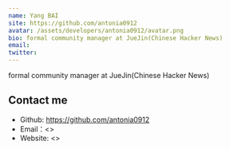 ```yaml
---
name: Yang BAI
site: https://github.com/antonia0912
avatar: /assets/developers/antonia0912/avatar.png
bio: formal community manager at JueJin(Chinese Hacker News)
email: 
twitter: 
---
```


formal community manager at JueJin(Chinese Hacker News)

## Contact me

- Github: <https://github.com/antonia0912>
- Email：<>
- Website: <>
